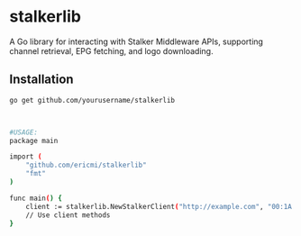 # stalkerlib
A Go library for interacting with Stalker Middleware APIs, supporting channel retrieval, EPG fetching, and logo downloading.

## Installation
```bash
go get github.com/yourusername/stalkerlib



#USAGE:
package main

import (
    "github.com/ericmi/stalkerlib"
    "fmt"
)

func main() {
    client := stalkerlib.NewStalkerClient("http://example.com", "00:1A:79:18:05:75", "UTC")
    // Use client methods
}
